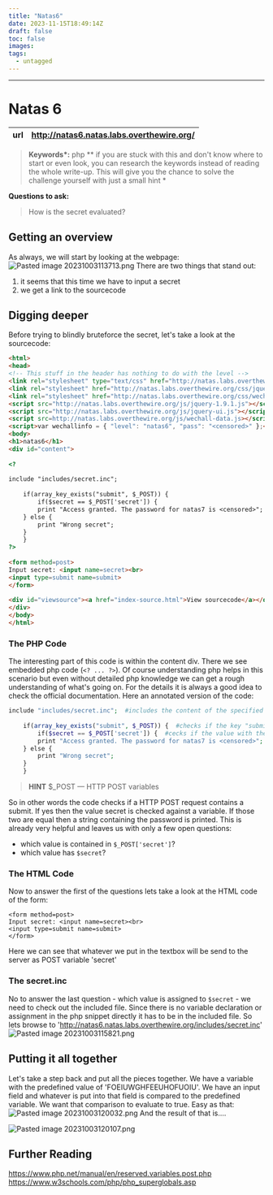 ```yaml
---
title: "Natas6"
date: 2023-11-15T18:49:14Z
draft: false
toc: false
images:
tags: 
  - untagged
---
```

---
# Natas 6


| url | http://natas6.natas.labs.overthewire.org/ | 
|---| -- |

> **Keywords\*:** php
> *\*  if you are stuck with this and don't know where to start or even look, you can research the keywords instead of reading the whole write-up. This will give you the chance to solve the challenge yourself with just a small hint *

 **Questions to ask:**
> How is the secret evaluated?

## Getting an overview
As always, we will start by looking at the webpage:
![Pasted image 20231003113713.png](/Pasted%20image%2020231003113713.png)
There are two things that stand out:
1. it seems that this time we have to input a secret
2. we get a link to the sourcecode
## Digging deeper
Before trying to blindly bruteforce the secret, let's take a look at the sourcecode:
```html
<html>  
<head>  
<!-- This stuff in the header has nothing to do with the level -->  
<link rel="stylesheet" type="text/css" href="http://natas.labs.overthewire.org/css/level.css">  
<link rel="stylesheet" href="http://natas.labs.overthewire.org/css/jquery-ui.css" />  
<link rel="stylesheet" href="http://natas.labs.overthewire.org/css/wechall.css" />  
<script src="http://natas.labs.overthewire.org/js/jquery-1.9.1.js"></script>  
<script src="http://natas.labs.overthewire.org/js/jquery-ui.js"></script>  
<script src=http://natas.labs.overthewire.org/js/wechall-data.js></script><script src="http://natas.labs.overthewire.org/js/wechall.js"></script>  
<script>var wechallinfo = { "level": "natas6", "pass": "<censored>" };</script></head>  
<body>  
<h1>natas6</h1>  
<div id="content">  
  
<?  
  
include "includes/secret.inc";  
  
    if(array_key_exists("submit", $_POST)) {  
        if($secret == $_POST['secret']) {  
        print "Access granted. The password for natas7 is <censored>";  
    } else {  
        print "Wrong secret";  
    }  
    }  
?>  
  
<form method=post>  
Input secret: <input name=secret><br>  
<input type=submit name=submit>  
</form>  
  
<div id="viewsource"><a href="index-source.html">View sourcecode</a></div>  
</div>  
</body>  
</html>
```
### The PHP Code
The interesting part of this code is within the content div. There we see embedded php code (`<? ... ?>`). 
Of course understanding php helps in this scenario but even without detailed php knowledge we can get a rough understanding of what's going on. For the details it is always a good idea to check the official documentation. 
Here an annotated version of the code:
```php
include "includes/secret.inc";  #includes the content of the specified file
  
    if(array_key_exists("submit", $_POST)) {  #checks if the key "submit" is contained in the _POST array
        if($secret == $_POST['secret']) {  #cecks if the value with the key "secret" contained in the _POST array is equal to the value of a variabel named secret
        print "Access granted. The password for natas7 is <censored>";  
    } else {  
        print "Wrong secret";  
    }  
    }  
```

> **HINT** $\_POST — HTTP POST variables

So in other words the code checks if a HTTP POST request contains a submit. If yes then the value secret is checked against a variable. If those two are equal then a string containing the password is printed. 
This is already very helpful and leaves us with only a few open questions:
- which value is contained in `$_POST['secret']`?
- which value has `$secret`?
### The HTML Code
Now to answer the first of the questions lets take a look at the HTML code of the form:
```
<form method=post>  
Input secret: <input name=secret><br>  
<input type=submit name=submit>  
</form>
```

Here we can see that whatever we put in the textbox will be send to the server as POST variable 'secret'
### The secret.inc
No to answer the last question - which value is assigned to `$secret` - we need to check out the included file. Since there is no variable declaration or assignment in the php snippet directly it has to be in the included file. So lets browse to 'http://natas6.natas.labs.overthewire.org/includes/secret.inc'
![Pasted image 20231003115821.png](/Pasted%20image%2020231003115821.png)
## Putting it all together
Let's take a step back and put all the pieces together. 
We have a variable with the predefined value of 'FOEIUWGHFEEUHOFUOIU'. We have an input field and whatever is put into that field is compared to the predefined variable. We want that comparison to evaluate to true.
Easy as that:
![Pasted image 20231003120032.png](/Pasted%20image%2020231003120032.png)
And the result of that is....

![Pasted image 20231003120107.png](/Pasted%20image%2020231003120107.png)

## Further Reading
https://www.php.net/manual/en/reserved.variables.post.php
https://www.w3schools.com/php/php_superglobals.asp

